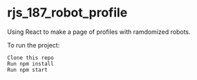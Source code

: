 # rjs_187_robot_profile
Using React to make a page of profiles with ramdomized robots.

To run the project:

    Clone this repo
    Run npm install
    Run npm start
